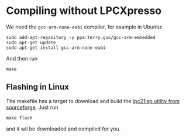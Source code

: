 # Compiling without LPCXpresso

We need the `gcc-arm-none-eabi` compiler, for example in Ubuntu:

```
sudo add-apt-repository -y ppa:terry.guo/gcc-arm-embedded
sudo apt-get update
sudo apt-get install gcc-arm-none-eabi
```

And then run

```
make
```

## Flashing in Linux

The makefile has a target to download and build the [lpc21isp utility from sourceforge](http://sourceforge.net/projects/lpc21isp/). Just run

```
make flash
```
and it wil be downloaded and compiled for you.
